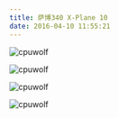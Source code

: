 ```yaml
---
title: 萨博340 X-Plane 10
date: 2016-04-10 11:55:21
---
```



![cpuwolf](/images/data/attachment/201604/10/195347ojik6klmvtwh6kwl.jpg)

![cpuwolf](/images/data/attachment/201604/10/195402im3y1a4gmcgyfxjy.jpg)

![cpuwolf](/images/data/attachment/201604/10/195429zfvl6a3295lsbzqn.jpg)

![cpuwolf](/images/data/attachment/201604/10/195444t19c0k72ybaaz2iy.jpg)

